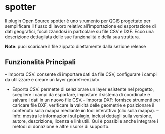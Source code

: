 # spotter

Il plugin Open Source spotter è uno strumento per QGIS progettato per semplificare il flusso di lavoro relativo all’importazione ed esportazione di dati geografici, focalizzandosi in particolare su file CSV e DXF. Ecco una descrizione dettagliata delle sue funzionalità e della sua struttura.

**Note**: puoi scaricare il file zippato direttamente dalla sezione release

## Funzionalità Principali

– Importa CSV: consente di importare dati da file CSV, configurare i campi da utilizzare e creare un layer georeferenziato.
- Esporta CSV: permette di selezionare un layer esistente nel progetto, scegliere i campi da esportare, impostare il sistema di coordinate e salvare i dati in un nuovo file CSV.
– Importa DXF: fornisce strumenti per caricare file DXF, verificare la validità delle geometrie e posizionare il contenuto sulla mappa mediante un tool interattivo (clic sulla mappa).
– Info: mostra le informazioni sul plugin, inclusi dettagli sulla versione, autore, descrizione, licenza e link utili. Qui è possibile anche integrare i metodi di donazione e altre risorse di supporto.




